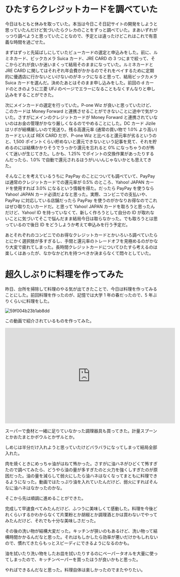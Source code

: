 # ひたすらクレジットカードを調べていた
今日はもともと休みを取っていた。本当は今日こそ日記サイトの開発をしようと思っていたんだけど気づいたらクレカのことをずっと調べていた。まあいずれがっつり調べようと思っていたことなので、予定とは違ったけどこれはこれで有意義な時間を過ごせた。

まずはずっと先延ばしにしていたビューカードの選定と申込みをした。前に、ルミネカード、ビックカメラ Suica カード、JRE CARD の 3 つにまで絞って、そこからどれが良いか迷いまくって結局そのままになっていた。ルミネカードと JRE CARD に関してはそれぞれ年会費がかかるのでそれをペイするために定期的に優遇店に行かないといけないのがネックになると思って、結局ビックカメラ Suica カードを選んだ。決めたあとはそのまま申し込みをした。前回の d カードのときのように三菱 UFJ のページでエラーになることもなくすんなりと申し込みをすることができた。

次にメインカードの選定を行っていた。P-one Wiz が良いと思っていたけど、このカードは Money Forward と連携させることができないことに途中で気がついた。さすがにメインのクレジットカードが Money Forward と連携されていないのはお金の管理がかなり厳しくなるのでやめることにした。DC カード Jizile はリボが結構厳しいので見送り。残る高還元率 (通常の買い物で 1.0% より高い) カードといえば REX CARD だが、P-one Wiz と比べると還元率が劣るというのと、1,500 ポイントくらい貯めないと還元できないという記事を見て、それを貯めるのには結構かかりそうでうっかり還元を忘れると 0% になっちゃうのが怖くて迷いが生じてきた。しかも、1.25% でポイントの交換作業があったりするんだったら、1.0% で自動で還元されるほうがいいんじゃないかとも思えてきた。

そんなことを考えているうちに PayPay のことについても調べていて、PayPay は通常のクレジットカードでの還元率が 0.5% のところ、Yahoo! JAPAN カードを使用すれば 3.0% になるという情報を得た。だったら PayPay を使うなら Yahoo! JAPAN カード必須だよなと思った。実際、コンビニでの支払いや、PayPay に対応している店舗だったら PayPay を使うのがかなりお得なのでこれはぜひ取りたいカードだ。と思って Yahoo! JAPAN カードを取ろうと思ったんだけど、Yahoo! ID を持っていなくて、新しく作ろうとして自分の ID が取れないことに気づいてそこで悩んだまま結局今日は取らなかった。でも取ろうとは思っているので後日 ID をどうしようか考えて申込みを行う予定だ。

あとそれぞれのコンビニでのお得なクレジットカードとかいろいろ調べていたらとにかく選択肢が多すぎるし、手間と還元率のトレードオフを見極めるのがかなり大変で疲れてしまった。長時間クレジットカードについてひたすら考えるのは楽しくはあったが、なかなかどれを持つべきか決まらなくて悶々としていた。

# 超久しぶりに料理を作ってみた
昨日、台所を掃除して料理のやる気が出てきたことで、今日は料理を作ってみることにした。前回料理を作ったのが、記憶では大学 1 年の春だったので、5 年ぶりくらいに料理をした。

![59f004b23b1ab8dd](/images/2019/05/59f004b23b1ab8dd.jpg)

この動画で紹介されているものを作ってみた。

<iframe width="560" height="315" src="https://www.youtube-nocookie.com/embed/tBFNBZBBInM" frameborder="0" allow="accelerometer; autoplay; encrypted-media; gyroscope; picture-in-picture" allowfullscreen></iframe>

スーパーで食材と一緒に足りていなかった調理器具も買ってきた。計量スプーンとかおたまとかボウルとかザルとか。

しめじは半分だけ入れようと思っていたけどバラバラになってしまって結局全部入れた。

肉を焼くときにめっちゃ油がはねて怖かった。さすがに油ハネがひどくて怖すぎたので調べてみたら、どうやら油の量が多すぎたのと火力を強くしすぎたのが原因だった。油の量を減らして弱火にしたら油ハネはなくなってまともに料理できるようになった。動画ではたっぷり油を入れていたんだけど、弱火にすればそんなに油ハネはなかったのかな。

そこから先は順調に進めることができた。

完成して早速食べてみたんだけど、ふつうに美味しくて感動した。料理を今後どれくらいするかわからなくて片栗粉とか胡椒とか調理酒とかは買わないでやってみたんだけど、それでも十分な美味しさだった。

その後の洗い物が結構大変だった。キッチンが狭いのもあるけど、洗い物って結構時間かかるんだなと思った。それはもしかしたら効率が悪いだけかもしれないので、慣れてきたらもっとスピーディにできるようになるのかも。

油を拭いたり洗い物をしたお皿を拭いたりするのにペーパータオルを大量に使ってしまったので、キッチンペーパーを買ったほうが良いかもと思った。

やればできるんだなと思った。料理自体は楽しかったのでまたやりたい。

